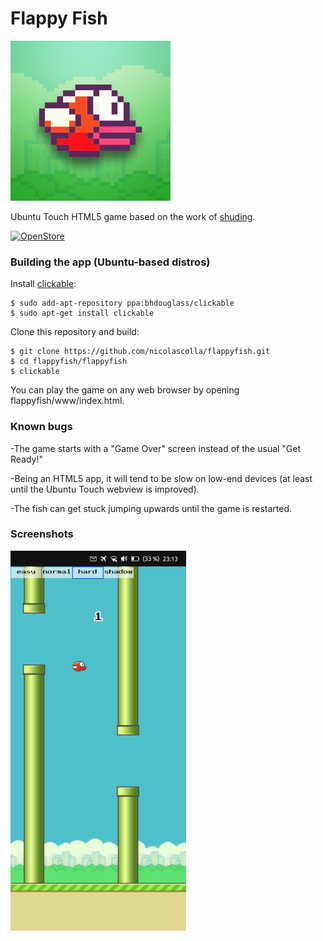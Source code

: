 # Flappy Fish
![](icon.png)

Ubuntu Touch HTML5 game based on the work of [shuding](https://github.com/shuding/flappybird).

[![OpenStore](https://open-store.io/badges/en_US.png)](https://open-store.io/app/flappyfish.collaproductions)

### Building the app (Ubuntu-based distros)

Install [clickable](https://clickable-ut.dev/en/latest/install.html):

```
$ sudo add-apt-repository ppa:bhdouglass/clickable
$ sudo apt-get install clickable
```

Clone this repository and build:

```
$ git clone https://github.com/nicolascolla/flappyfish.git
$ cd flappyfish/flappyfish
$ clickable
```

You can play the game on any web browser by opening flappyfish/www/index.html.

### Known bugs

-The game starts with a "Game Over" screen instead of the usual "Get Ready!"

-Being an HTML5 app, it will tend to be slow on low-end devices (at least until the Ubuntu Touch webview is improved).

-The fish can get stuck jumping upwards until the game is restarted.

### Screenshots

![](screenshot.png)

